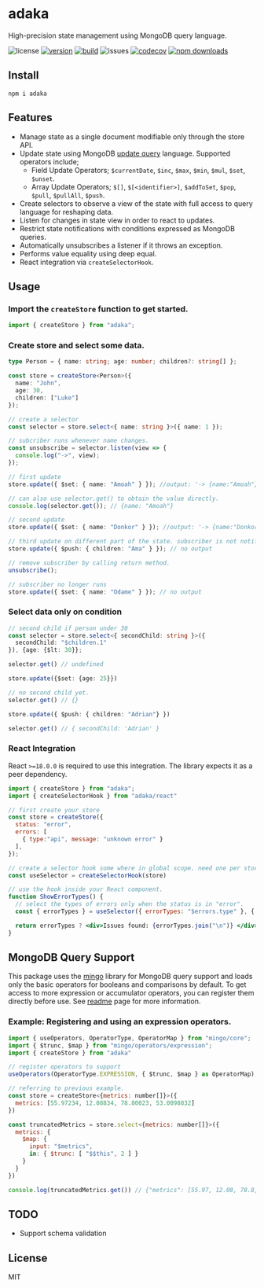 # adaka

High-precision state management using MongoDB query language.

![license](https://img.shields.io/github/license/kofrasa/adaka)
[![version](https://img.shields.io/npm/v/adaka)](https://www.npmjs.org/package/adaka)
[![build](https://github.com/kofrasa/adaka/actions/workflows/node.js.yml/badge.svg)](https://github.com/kofrasa/adaka/actions/workflows/node.js.yml)
![issues](https://img.shields.io/github/issues/kofrasa/adaka)
[![codecov](https://img.shields.io/codecov/c/github/kofrasa/adaka)](https://codecov.io/gh/kofrasa/adaka)
[![npm downloads](https://img.shields.io/npm/dm/adaka)](https://www.npmjs.org/package/adaka)

## Install

`npm i adaka`

## Features

- Manage state as a single document modifiable only through the store API.
- Update state using MongoDB [update query](https://www.mongodb.com/docs/manual/reference/operator/update/) language. Supported operators include;
  - Field Update Operators; `$currentDate`, `$inc`, `$max`, `$min`, `$mul`, `$set`, `$unset`.
  - Array Update Operators; `$[]`, `$[<identifier>]`, `$addToSet`, `$pop`, `$pull`, `$pullAll`, `$push`.
- Create selectors to observe a view of the state with full access to query language for reshaping data.
- Listen for changes in state view in order to react to updates.
- Restrict state notifications with conditions expressed as MongoDB queries.
- Automatically unsubscribes a listener if it throws an exception.
- Performs value equality using deep equal.
- React integration via `createSelectorHook`.

## Usage

### Import the `createStore` function to get started.

```ts
import { createStore } from "adaka";
```

### Create store and select some data.

```ts
type Person = { name: string; age: number; children?: string[] };

const store = createStore<Person>({
  name: "John",
  age: 30,
  children: ["Luke"]
});

// create a selector
const selector = store.select<{ name: string }>({ name: 1 });

// subcriber runs whenever name changes.
const unsubscribe = selector.listen(view => {
  console.log("->", view);
});

// first update
store.update({ $set: { name: "Amoah" } }); //output: '-> {name:"Amoah"}'

// can also use selector.get() to obtain the value directly.
console.log(selector.get()); // {name: "Amoah"}

// second update
store.update({ $set: { name: "Donkor" } }); //output: '-> {name:"Donkor"}'

// third update on different part of the state. subscriber is not notified.
store.update({ $push: { children: "Ama" } }); // no output

// remove subscriber by calling return method.
unsubscribe();

// subscriber no longer runs
store.update({ $set: { name: "Odame" } }); // no output
```

### Select data only on condition

```ts
// second child if person under 30
const selector = store.select<{ secondChild: string }>({
  secondChild: "$children.1"
}), {age: {$lt: 30}};

selector.get() // undefined

store.update({$set: {age: 25}})

// no second child yet.
selector.get() // {}

store.update({ $push: { children: "Adrian"} })

selector.get() // { secondChild: 'Adrian' }
```

### React Integration
React `>=18.0.0` is required to use this integration. The library expects it as a peer dependency.

```jsx
import { createStore } from "adaka";
import { createSelectorHook } from "adaka/react"

// first create your store
const store = createStore({
  status: "error",
  errors: [
    { type:"api", message: "unknown error" }
  ],
});

// create a selector hook some where in global scope. need one per store.
const useSelector = createSelectorHook(store)

// use the hook inside your React component.
function ShowErrorTypes() {
  // select the types of errors only when the status is in "error".
  const { errorTypes } = useSelector({ errorTypes: "$errors.type" }, { status: "error"})

  return errorTypes ? <div>Issues found: {errorTypes.join("\n")} </div> : <div/>
}
```

## MongoDB Query Support

This package uses the [mingo](https://npmjs.com/package/mingo) library for MongoDB query support and loads only the basic operators for booleans and comparisons by default. To get access to more expression or accumulator operators, you can register them directly before use. See [readme](https://www.npmjs.com/package/mingo) page for more information.

### Example: Registering and using an expression operators.

```js
import { useOperators, OperatorType, OperatorMap } from "mingo/core";
import { $trunc, $map } from "mingo/operators/expression";
import { createStore } from "adaka"

// register operators to support
useOperators(OperatorType.EXPRESSION, { $trunc, $map } as OperatorMap);

// referring to previous example.
const store = createStore<{metrics: number[]}>({
  metrics: [55.97234, 12.08834, 78.80023, 53.0098832]
})

const truncatedMetrics = store.select<{metrics: number[]}>({
  metrics: {
    $map: {
      input: "$metrics",
      in: { $trunc: [ "$$this", 2 ] }
    }
  }
})

console.log(truncatedMetrics.get()) // {"metrics": [55.97, 12.08, 78.8, 53.01]}
```

## TODO

- Support schema validation

## License
MIT